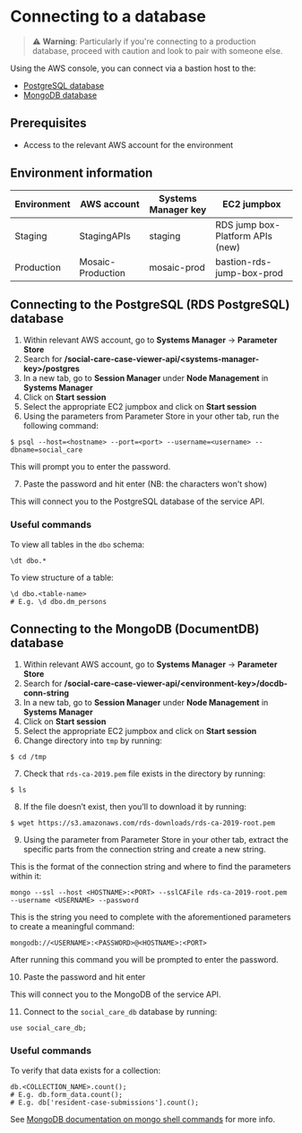 # Connecting to a database

> ⚠️ **Warning**: Particularly if you're connecting to a production database,
> proceed with caution and look to pair with someone else.

Using the AWS console, you can connect via a bastion host to the:

- [PostgreSQL database](#connecting-to-the-postgresql-rds-postgresql-database)
- [MongoDB database](#connecting-to-the-mongodb-documentdb-database)

## Prerequisites

- Access to the relevant AWS account for the environment

## Environment information

| Environment | AWS account       | Systems Manager key | EC2 jumpbox                      |
|-------------|-------------------|---------------------|----------------------------------|
| Staging     | StagingAPIs       | staging             | RDS jump box-Platform APIs (new) |
| Production  | Mosaic-Production | mosaic-prod         | bastion-rds-jump-box-prod        |

## Connecting to the PostgreSQL (RDS PostgreSQL) database

1. Within relevant AWS account, go to **Systems Manager** → **Parameter Store**
2. Search for **/social-care-case-viewer-api/\<systems-manager-key\>/postgres**
3. In a new tab, go to **Session Manager** under **Node Management** in **Systems Manager**
4. Click on **Start session**
5. Select the appropriate EC2 jumpbox and click on **Start session**
6. Using the parameters from Parameter Store in your other tab, run the following command:

```
$ psql --host=<hostname> --port=<port> --username=<username> --dbname=social_care
```

This will prompt you to enter the password.

7. Paste the password and hit enter (NB: the characters won't show)

This will connect you to the PostgreSQL database of the service API.

### Useful commands

To view all tables in the `dbo` schema:

```
\dt dbo.*
```

To view structure of a table:

```
\d dbo.<table-name>
# E.g. \d dbo.dm_persons
```

## Connecting to the MongoDB (DocumentDB) database

1. Within relevant AWS account, go to **Systems Manager** → **Parameter Store**
2. Search for **/social-care-case-viewer-api/\<environment-key\>/docdb-conn-string**
3. In a new tab, go to **Session Manager** under **Node Management** in **Systems Manager**
4. Click on **Start session**
5. Select the appropriate EC2 jumpbox and click on **Start session**
6. Change directory into `tmp` by running:

```
$ cd /tmp
```

7. Check that `rds-ca-2019.pem` file exists in the directory by running:

```
$ ls
```

8. If the file doesn’t exist, then you’ll to download it by running:

```
$ wget https://s3.amazonaws.com/rds-downloads/rds-ca-2019-root.pem
```

9. Using the parameter from Parameter Store in your other tab, extract the specific parts from the connection string and create a new string.

This is the format of the connection string and where to find the parameters within it:

```
mongo --ssl --host <HOSTNAME>:<PORT> --sslCAFile rds-ca-2019-root.pem --username <USERNAME> --password
```

This is the string you need to complete with the aforementioned parameters to create a meaningful command:

`mongodb://<USERNAME>:<PASSWORD>@<HOSTNAME>:<PORT>`

After running this command you will be prompted to enter the password.

10. Paste the password and hit enter

This will connect you to the MongoDB of the service API.

11. Connect to the `social_care_db` database by running:

```
use social_care_db;
```

### Useful commands

To verify that data exists for a collection:

```
db.<COLLECTION_NAME>.count();
# E.g. db.form_data.count();
# E.g. db['resident-case-submissions'].count();
```

See [MongoDB documentation on mongo shell commands](https://docs.mongodb.com/manual/reference/method/) for more info.
